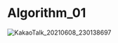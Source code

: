 # Algorithm_01
![KakaoTalk_20210608_230138697](https://user-images.githubusercontent.com/58359383/121199088-9afb7400-c8ad-11eb-919c-c92511439542.jpg)
